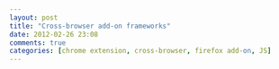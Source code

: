 ```yaml
---
layout: post
title: "Cross-browser add-on frameworks"
date: 2012-02-26 23:08
comments: true
categories: [chrome extension, cross-browser, firefox add-on, JS]
---
```

